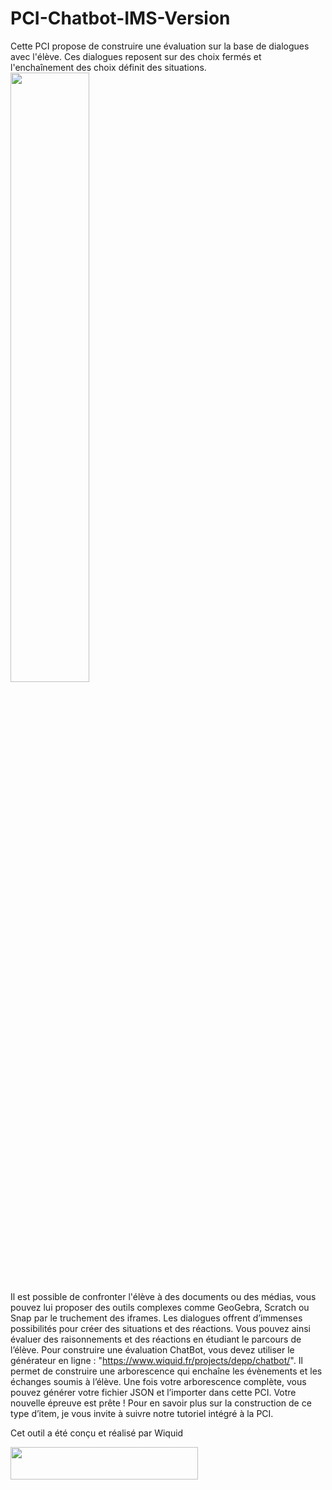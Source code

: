 # PCI-Chatbot-IMS-Version
Cette PCI propose de construire une &eacute;valuation sur la base de dialogues avec l&#39;&eacute;l&egrave;ve. Ces dialogues reposent sur des choix ferm&eacute;s et l&#39;encha&icirc;nement des choix d&eacute;finit des situations.</br> 
<img width="50%" src="https://www.wiquid.fr/projects/depp/chatbot/mediademo/arbonav.gif">
</br>
Il est possible de confronter l&#39;&eacute;l&egrave;ve &agrave; des documents ou des m&eacute;dias, vous pouvez lui proposer des outils complexes comme GeoGebra, Scratch ou Snap par le truchement des iframes. Les dialogues offrent d&rsquo;immenses possibilit&eacute;s pour cr&eacute;er des situations et des r&eacute;actions.
Vous pouvez ainsi &eacute;valuer des raisonnements et des r&eacute;actions en &eacute;tudiant le parcours de l&rsquo;&eacute;l&egrave;ve.</span></span>
Pour construire une &eacute;valuation ChatBot, vous devez utiliser le g&eacute;n&eacute;rateur en ligne&nbsp;: \"https://www.wiquid.fr/projects/depp/chatbot/". Il permet de construire une arborescence qui encha&icirc;ne les &eacute;v&egrave;nements et les &eacute;changes soumis &agrave; l&rsquo;&eacute;l&egrave;ve. Une fois votre arborescence compl&egrave;te, vous pouvez g&eacute;n&eacute;rer votre fichier JSON et l&rsquo;importer dans cette PCI. Votre nouvelle &eacute;preuve est pr&ecirc;te&nbsp;! Pour en savoir plus sur la construction de ce type d&rsquo;item, je vous invite &agrave; suivre notre tutoriel intégré à la PCI.</span></span></p>Cet outil a &eacute;t&eacute; con&ccedil;u et r&eacute;alis&eacute; par Wiquid</p>
<img src="https://www.wiquid.fr/projects/depp/chatbot/mediademo/WiquidYellowTilesBIG.png" style="height:52px; width:300px" />
